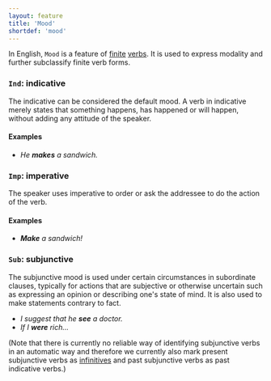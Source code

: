 ```yaml
---
layout: feature
title: 'Mood'
shortdef: 'mood'
---
```


In English, `Mood` is a feature of [finite](VerbForm) [verbs](en-pos/Verb). It is used to express modality and further subclassify finite verb forms.

### `Ind`: indicative

The indicative can be considered the default mood. A verb in
indicative merely states that something happens, has happened or will
happen, without adding any attitude of the speaker.

#### Examples

* _He <b>makes</b> a sandwich._

### `Imp`: imperative

The speaker uses imperative to order or ask the addressee to do the
action of the verb.

#### Examples

* _<b>Make</b> a sandwich!_

### `Sub`: subjunctive

The subjunctive mood is used under certain circumstances in
subordinate clauses, typically for actions that are subjective or
otherwise uncertain such as expressing an opinion or describing one's state of mind. It is also used to make statements contrary to fact.

* _I suggest that he <b>see</b> a doctor._
* _If I <b>were</b> rich..._

(Note that there is currently no reliable way of identifying subjunctive verbs in an automatic way and therefore we currently also mark present subjunctive verbs as [infinitives](VerbForm) and past subjunctive verbs as past indicative verbs.)

<!-- Interlanguage links updated Út zář 29 18:40:55 CEST 2020 -->
